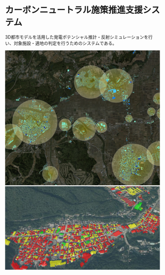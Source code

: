 # カーボンニュートラル施策推進支援システム

3D都市モデルを活用した発電ポテンシャル推計・反射シミュレーションを行い、対象施設・適地の判定を行うためのシステムである。

![](resources/index1.png)
![](resources/index2.png)
